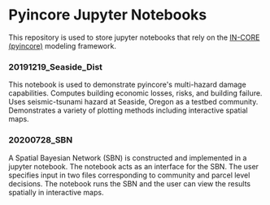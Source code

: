 # Pyincore Jupyter Notebooks

This repository is used to store jupyter notebooks that rely on the [IN-CORE (pyincore)](https://github.com/IN-CORE) modeling framework.

### 20191219_Seaside_Dist

This notebook is used to demonstrate pyincore's multi-hazard damage capabilities. Computes building economic losses, risks, and building failure. Uses seismic-tsunami hazard at Seaside, Oregon as a testbed community. Demonstrates a variety of plotting methods including interactive spatial maps. 

### 20200728_SBN

A Spatial Bayesian Network (SBN) is constructed and implemented in a jupyter notebook. The notebook acts as an interface for the SBN. The user specifies input in two files corresponding to community and parcel level decisions. The notebook runs the SBN and the user can view the results spatially in interactive maps. 
